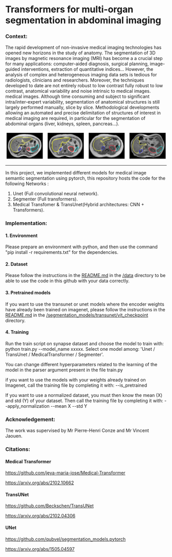 # Transformers for multi-organ segmentation in abdominal imaging

### Context:
The rapid development of non-invasive medical imaging technologies has opened new horizons in the study of
anatomy. The segmentation of 3D images by magnetic resonance imaging (MRI) has become a
a crucial step for many applications: computer-aided diagnosis, surgical planning, image-guided interventions, extraction of quantitative indices...
However, the analysis of complex and heterogeneous imaging data sets is tedious for radiologists, clinicians and
researchers. Moreover, the techniques developed to date are not entirely robust to low contrast
fully robust to low contrast, anatomical variability and noise intrinsic to medical images.
medical images. Although time consuming and subject to significant intra/inter-expert variability, segmentation of anatomical
structures is still largely performed manually, slice by slice.
Methodological developments allowing an automated and precise delimitation of structures of interest in
medical imaging are required, in particular for the segmentation of abdominal organs (liver, kidneys, spleen, pancreas...).

![image](pictures/Picture1.png)


----
In this project, we implemented different models for medical image semantic segmentation using pytorch, this repository hosts the code for the following Networks :
1. Unet (Full convolutional neural network).
2. Segmenter (Full transformers).
3. Medical Transfomer & TransUnet(Hybrid architectures: CNN + Transformers). 


### Implementation:

####  1. Environment

Please prepare an environment with python, and then use the command "pip install -r requirements.txt" for the dependencies.

####  2. Dataset

Please follow the instructions in the [README.md](data/README.md) in the [/data](data) directory to be able to use the code in this github with your data correctly.

####  3. Pretrained models

If you want to use the transunet or unet models where the encoder weights have already been trained on imagenet, please follow the instructions in the [README.md](segmentation_models/transunet/vit_checkpoint/README.md) in the [/segmentation_models/transunet/vit_checkpoint](segmentation_models/transunet/vit_checkpoint) directory.

####  4. Training

Run the train script on synapse dataset and choose the model to train with: python train.py --model_name xxxxx. Select one model among: 'Unet / TransUnet / MedicalTransformer / Segmenter'.

You can change different hyperparameters related to the learning of the model in the parser argument present in the file train.py

if you want to use the models with your weights already trained on Imagenet, call the training file by completing it with: --is_pretrained

If you want to use a normalized dataset, you must then know the mean (X) and std (Y) of your dataset. 
Then call the training file by completing it with: --apply_normalization --mean X --std Y


### Acknowledgement:
The work was supervised by Mr Pierre-Henri Conze and Mr Vincent Jaouen.


### Citations:

#### Medical Transformer
https://github.com/jeya-maria-jose/Medical-Transformer

https://arxiv.org/abs/2102.10662 

#### TransUNet
https://github.com/Beckschen/TransUNet

https://arxiv.org/abs/2102.04306

#### UNet
https://github.com/qubvel/segmentation_models.pytorch

https://arxiv.org/abs/1505.04597

